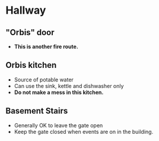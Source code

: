 # Hallway

## "Orbis" door

- **This is another fire route.**

## Orbis kitchen

- Source of potable water
- Can use the sink, kettle and dishwasher only
- **Do not make a mess in this kitchen.**

## Basement Stairs

- Generally OK to leave the gate open
- Keep the gate closed when events are on in the building.

